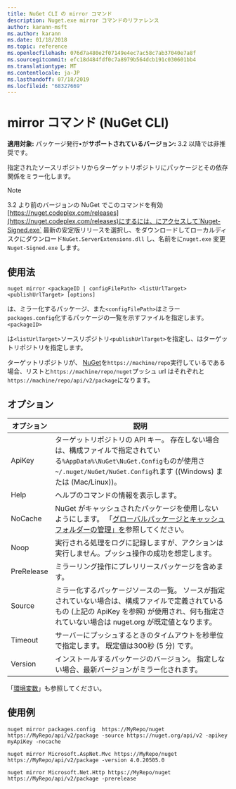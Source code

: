```yaml
---
title: NuGet CLI の mirror コマンド
description: Nuget.exe mirror コマンドのリファレンス
author: karann-msft
ms.author: karann
ms.date: 01/18/2018
ms.topic: reference
ms.openlocfilehash: 076d7a480e2f07149e4ec7ac58c7ab37040e7a8f
ms.sourcegitcommit: efc18d484fdf0c7a8979b564dcb191c030601bb4
ms.translationtype: MT
ms.contentlocale: ja-JP
ms.lasthandoff: 07/18/2019
ms.locfileid: "68327669"
---
```

# <a name="mirror-command-nuget-cli"></a>mirror コマンド (NuGet CLI)

**適用対象:** パッケージ発行&bullet;が**サポートされているバージョン:** 3.2 以降では非推奨です。

指定されたソースリポジトリからターゲットリポジトリにパッケージとその依存関係をミラー化します。

> [!NOTE]
> 3\.2 より前のバージョンの NuGet でこのコマンドを有効[https://nuget.codeplex.com/releases](https://nuget.codeplex.com/releases)にするには、にアクセスして`Nuget-Signed.exe` 最新の安定版リリースを選択し、をダウンロードしてローカルディスクにダウンロード`NuGet.ServerExtensions.dll` し、名前をに`nuget.exe` 変更`Nuget-Signed.exe` します。

## <a name="usage"></a>使用法

```cli
nuget mirror <packageID | configFilePath> <listUrlTarget> <publishUrlTarget> [options]
```

は、ミラー化するパッケージ、また`<configFilePath>`はミラー `packages.config`化するパッケージの一覧を示すファイルを指定します。 `<packageID>`

は`<listUrlTarget>`ソースリポジトリ`<publishUrlTarget>`を指定し、はターゲットリポジトリを指定します。

ターゲットリポジトリが、 [NuGet](../../hosting-packages/nuget-server.md)を`https://machine/repo`実行しているである場合、リストと`https://machine/repo/nuget`プッシュ url はそれぞれと`https://machine/repo/api/v2/package`になります。

## <a name="options"></a>オプション

| オプション | 説明 |
| --- | --- |
| ApiKey | ターゲットリポジトリの API キー。 存在しない場合は、構成ファイルで指定されている`%AppData%\NuGet\NuGet.Config`ものが使用さ`~/.nuget/NuGet/NuGet.Config`れます ((Windows) または (Mac/Linux))。 |
| Help | ヘルプのコマンドの情報を表示します。 |
| NoCache | NuGet がキャッシュされたパッケージを使用しないようにします。 「[グローバルパッケージとキャッシュフォルダーの管理」を](../../consume-packages/managing-the-global-packages-and-cache-folders.md)参照してください。 |
| Noop | 実行される処理をログに記録しますが、アクションは実行しません。プッシュ操作の成功を想定します。 |
| PreRelease | ミラーリング操作にプレリリースパッケージを含めます。 |
| Source | ミラー化するパッケージソースの一覧。 ソースが指定されていない場合は、構成ファイルで定義されているもの (上記の ApiKey を参照) が使用され、何も指定されていない場合は nuget.org が既定値となります。 |
| Timeout | サーバーにプッシュするときのタイムアウトを秒単位で指定します。 既定値は300秒 (5 分) です。 |
| Version | インストールするパッケージのバージョン。 指定しない場合、最新バージョンがミラー化されます。 |

「[環境変数](cli-ref-environment-variables.md)」も参照してください。

## <a name="examples"></a>使用例

```cli
nuget mirror packages.config  https://MyRepo/nuget https://MyRepo/api/v2/package -source https://nuget.org/api/v2 -apikey myApiKey -nocache

nuget mirror Microsoft.AspNet.Mvc https://MyRepo/nuget https://MyRepo/api/v2/package -version 4.0.20505.0

nuget mirror Microsoft.Net.Http https://MyRepo/nuget https://MyRepo/api/v2/package -prerelease
```
